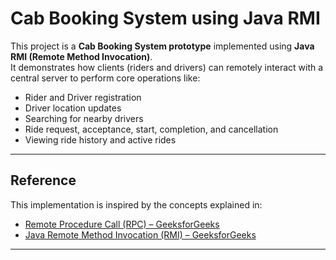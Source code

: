 # Cab Booking System using Java RMI

This project is a **Cab Booking System prototype** implemented using **Java RMI (Remote Method Invocation)**.  
It demonstrates how clients (riders and drivers) can remotely interact with a central server to perform core operations like:

- Rider and Driver registration  
- Driver location updates  
- Searching for nearby drivers  
- Ride request, acceptance, start, completion, and cancellation  
- Viewing ride history and active rides  

---

## Reference

This implementation is inspired by the concepts explained in:
- [Remote Procedure Call (RPC) – GeeksforGeeks](https://www.geeksforgeeks.org/operating-systems/remote-procedure-call-rpc-in-operating-system/)
- [Java Remote Method Invocation (RMI) – GeeksforGeeks](https://www.geeksforgeeks.org/java/remote-method-invocation-in-java/)

---



